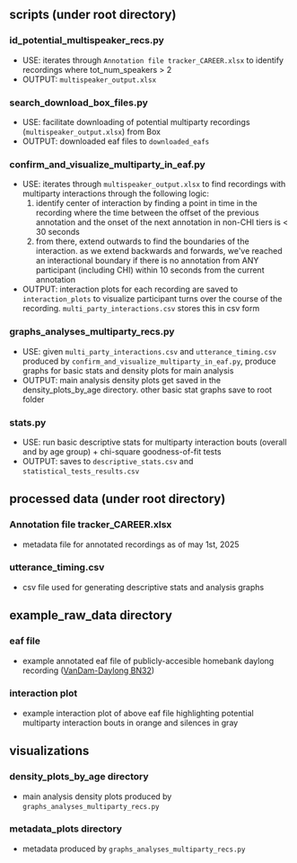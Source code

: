 ## scripts (under root directory)
### id_potential_multispeaker_recs.py
- USE: iterates through `Annotation file tracker_CAREER.xlsx` to identify recordings where tot_num_speakers > 2
- OUTPUT: `multispeaker_output.xlsx`

### search_download_box_files.py
- USE: facilitate downloading of potential multiparty recordings (`multispeaker_output.xlsx`) from Box
- OUTPUT: downloaded eaf files to `downloaded_eafs`

### confirm_and_visualize_multiparty_in_eaf.py
- USE: iterates through `multispeaker_output.xlsx` to find recordings with multiparty interactions through the following logic:
    1. identify center of interaction by finding a point in time in the recording where the time between the offset of the previous annotation and the onset of the next annotation in non-CHI tiers is < 30 seconds
    2. from there, extend outwards to find the boundaries of the interaction. as we extend backwards and forwards, we've reached an interactional boundary if there is no annotation from ANY participant (including CHI) within 10 seconds from the current annotation
- OUTPUT: interaction plots for each recording are saved to `interaction_plots` to visualize participant turns over the course of the recording. `multi_party_interactions.csv` stores this in csv form

### graphs_analyses_multiparty_recs.py
- USE: given `multi_party_interactions.csv` and `utterance_timing.csv` produced by `confirm_and_visualize_multiparty_in_eaf.py`, produce graphs for basic stats and density plots for main analysis
- OUTPUT: main analysis density plots get saved in the density_plots_by_age directory. other basic stat graphs save to root folder

### stats.py
- USE: run basic descriptive stats for multiparty interaction bouts (overall and by age group) + chi-square goodness-of-fit tests
- OUTPUT: saves to `descriptive_stats.csv` and `statistical_tests_results.csv`

## processed data (under root directory)
### Annotation file tracker_CAREER.xlsx
- metadata file for annotated recordings as of may 1st, 2025

### utterance_timing.csv
- csv file used for generating descriptive stats and analysis graphs

## example_raw_data directory
### eaf file
- example annotated eaf file of publicly-accesible homebank daylong recording ([VanDam-Daylong BN32](https://sla.talkbank.org/TBB/homebank/Public/VanDam-Daylong/BN32/BN32_010007.cha))
### interaction plot
- example interaction plot of above eaf file highlighting potential multiparty interaction bouts in orange and silences in gray

## visualizations
### density_plots_by_age directory
- main analysis density plots produced by `graphs_analyses_multiparty_recs.py`
### metadata_plots directory
- metadata produced by `graphs_analyses_multiparty_recs.py`
